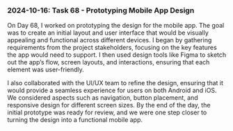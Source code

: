 ### 2024-10-16: Task 68 - Prototyping Mobile App Design

On Day 68, I worked on prototyping the design for the mobile app. The goal was to create an initial layout and user interface that would be visually appealing and functional across different devices. I began by gathering requirements from the project stakeholders, focusing on the key features the app would need to support. I then used design tools like Figma to sketch out the app’s flow, screen layouts, and interactions, ensuring that each element was user-friendly.

I also collaborated with the UI/UX team to refine the design, ensuring that it would provide a seamless experience for users on both Android and iOS. We considered aspects such as navigation, button placement, and responsive design for different screen sizes. By the end of the day, the initial prototype was ready for review, and we were one step closer to turning the design into a functional mobile app.
